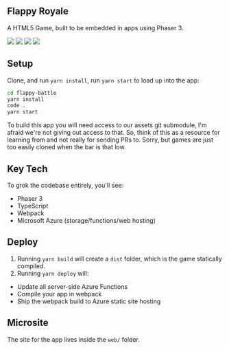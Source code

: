 ## Flappy Royale

A HTML5 Game, built to be embedded in apps using Phaser 3.

<a href="./web/assets/1-full.png"><img src="./web/assets/1-thumb.png"></a>
<a href="./web/assets/2-full.png"><img src="./web/assets/2-thumb.png"></a>
<a href="./web/assets/3-full.png"><img src="./web/assets/3-thumb.png"></a>
<a href="./web/assets/4-full.png"><img src="./web/assets/4-thumb.png"></a>

## Setup

Clone, and run `yarn install`, run `yarn start` to load up into the app:

```sh
cd flappy-battle
yarn install
code .
yarn start
```

To build this app you will need access to our assets git submodule, I'm afraid we're not giving out access to that. So,
think of this as a resource for learning from and not really for sending PRs to. Sorry, but games are just too easily
cloned when the bar is that low.

## Key Tech

To grok the codebase entirely, you'll see:

-   Phaser 3
-   TypeScript
-   Webpack
-   Microsoft Azure (storage/functions/web hosting)

## Deploy

1. Running `yarn build` will create a `dist` folder, which is the game statically compiled.
2. Running `yarn deploy` will:

-   Update all server-side Azure Functions
-   Compile your app in webpack
-   Ship the webpack build to Azure static site hosting

## Microsite

The site for the app lives inside the `web/` folder.
